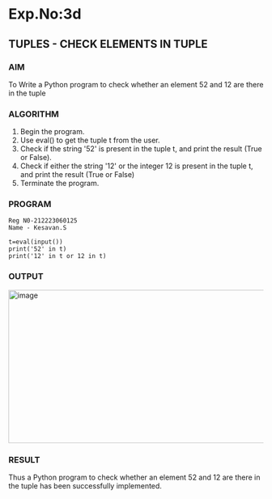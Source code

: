 # Exp.No:3d  
## TUPLES - CHECK ELEMENTS IN TUPLE

### AIM  
To Write a Python program to check whether an element 52 and 12 are there in the tuple

### ALGORITHM

1. Begin the program.  
2. Use eval() to get the tuple t from the user.
3. Check if the string '52' is present in the tuple t, and print the result (True or False).
4. Check if either the string '12' or the integer 12 is present in the tuple t, and print the result (True or False)  
5. Terminate the program.

### PROGRAM

```
Reg N0-212223060125
Name - Kesavan.S

t=eval(input())
print('52' in t)
print('12' in t or 12 in t)
```

### OUTPUT
<img width="1157" height="303" alt="image" src="https://github.com/user-attachments/assets/afe4cc99-096e-4fab-8c3c-e91f7276d696" />

### RESULT
Thus a Python program to check whether an element 52 and 12 are there in the tuple has been successfully implemented.
